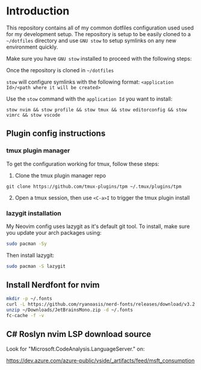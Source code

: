 # Introduction

This repository contains all of my common dotfiles configuration used used for my development setup. The repository is setup to be easily cloned to a `~/dotfiles` directory and use `GNU stow` to setup symlinks on any new environment quickly.

Make sure you have `GNU stow` installed to proceed with the following steps:

Once the repository is cloned in `~/dotfiles`

`stow` will configure symlinks with the following format: `<application Id>/<path where it will be created>`

Use the `stow` command with the `application Id` you want to install:

```shell
stow nvim && stow profile && stow tmux && stow editorconfig && stow vimrc && stow vscode
```

## Plugin config instructions

### tmux plugin manager

To get the configuration working for tmux, follow these steps:

1. Clone the tmux plugin manager repo

```shell
git clone https://github.com/tmux-plugins/tpm ~/.tmux/plugins/tpm
```

2. Open a tmux session, then use `<C-a>I` to trigger the tmux plugin install

### lazygit installation

My Neovim config uses lazygit as it's default git tool. To install, make sure you update your arch packages using:

```bash
sudo pacman -Sy
```

Then install lazygit:

```bash
sudo pacman -S lazygit
```

## Install Nerdfont for nvim

```bash
mkdir -p ~/.fonts
curl -L https://github.com/ryanoasis/nerd-fonts/releases/download/v3.2.1/JetBrainsMono.zip --output ~/Downloads/JetBrainsMono.zip
unzip ~/Downloads/JetBrainsMono.zip -d ~/.fonts
fc-cache -f -v
```


## C# Roslyn nvim LSP download source

Look for "Microsoft.CodeAnalysis.LanguageServer.<platform>" on:

https://dev.azure.com/azure-public/vside/_artifacts/feed/msft_consumption

